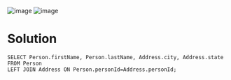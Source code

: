 ![image](https://user-images.githubusercontent.com/79325092/161197779-31465a0b-0f8c-4d81-80e9-3538f2c73c9f.png)
![image](https://user-images.githubusercontent.com/79325092/161197901-13ece590-5d6e-49eb-8393-ee90b1074910.png)


# Solution 

```
SELECT Person.firstName, Person.lastName, Address.city, Address.state
FROM Person
LEFT JOIN Address ON Person.personId=Address.personId;
```

